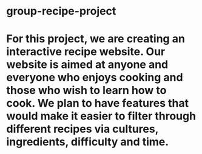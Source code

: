 # group-recipe-project
# For this project, we are creating an interactive recipe website. Our website is aimed at anyone and everyone who enjoys cooking and those who wish to learn how to cook. We plan to have features that would make it easier to filter through different recipes via cultures, ingredients, difficulty and time.
